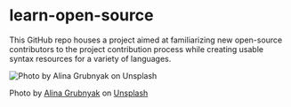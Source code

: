 # learn-open-source

This GitHub repo houses a project aimed at familiarizing new open-source contributors to the project contribution process while creating usable syntax resources for a variety of languages.

![Photo by Alina Grubnyak on Unsplash](alina-grubnyak-kM0Ykc1gv_w-unsplash.jpg "Photo by Alina Grubnyak on Unsplash")

Photo by [Alina Grubnyak](https://unsplash.com/@alinnnaaaa?utm_source=unsplash&utm_medium=referral&utm_content=creditCopyText) on [Unsplash](https://unsplash.com/s/photos/open-sign?utm_source=unsplash&utm_medium=referral&utm_content=creditCopyText)

